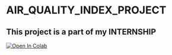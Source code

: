 # AIR_QUALITY_INDEX_PROJECT
This project is a part of my INTERNSHIP 
---
[![Open In Colab](https://colab.research.google.com/assets/colab-badge.svg)](https://colab.research.google.com/github/dwivediprashant/AIR_QUALITY_INDEX_PROJECT)
